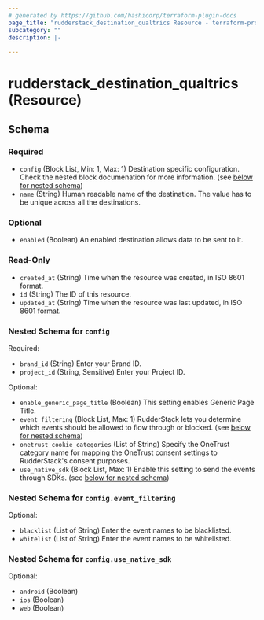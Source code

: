 ```yaml
---
# generated by https://github.com/hashicorp/terraform-plugin-docs
page_title: "rudderstack_destination_qualtrics Resource - terraform-provider-rudderstack"
subcategory: ""
description: |-
  
---
```


# rudderstack_destination_qualtrics (Resource)





<!-- schema generated by tfplugindocs -->
## Schema

### Required

- `config` (Block List, Min: 1, Max: 1) Destination specific configuration. Check the nested block documenation for more information. (see [below for nested schema](#nestedblock--config))
- `name` (String) Human readable name of the destination. The value has to be unique across all the destinations.

### Optional

- `enabled` (Boolean) An enabled destination allows data to be sent to it.

### Read-Only

- `created_at` (String) Time when the resource was created, in ISO 8601 format.
- `id` (String) The ID of this resource.
- `updated_at` (String) Time when the resource was last updated, in ISO 8601 format.

<a id="nestedblock--config"></a>
### Nested Schema for `config`

Required:

- `brand_id` (String) Enter your Brand ID.
- `project_id` (String, Sensitive) Enter your Project ID.

Optional:

- `enable_generic_page_title` (Boolean) This setting enables Generic Page Title.
- `event_filtering` (Block List, Max: 1) RudderStack lets you determine which events should be allowed to flow through or blocked. (see [below for nested schema](#nestedblock--config--event_filtering))
- `onetrust_cookie_categories` (List of String) Specify the OneTrust category name for mapping the OneTrust consent settings to RudderStack's consent purposes.
- `use_native_sdk` (Block List, Max: 1) Enable this setting to send the events through SDKs. (see [below for nested schema](#nestedblock--config--use_native_sdk))

<a id="nestedblock--config--event_filtering"></a>
### Nested Schema for `config.event_filtering`

Optional:

- `blacklist` (List of String) Enter the event names to be blacklisted.
- `whitelist` (List of String) Enter the event names to be whitelisted.


<a id="nestedblock--config--use_native_sdk"></a>
### Nested Schema for `config.use_native_sdk`

Optional:

- `android` (Boolean)
- `ios` (Boolean)
- `web` (Boolean)


